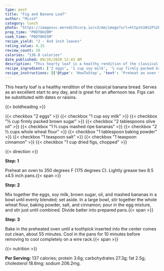 ```yaml
---
type: post
title: "Fig and Banana Loaf"
author: "MissV"
category: lunch
photo: "https://imagesvc.meredithcorp.io/v3/mm/image?url=https%3A%2F%2Fimages.media-allrecipes.com%2Fuserphotos%2F6885334.jpg"
prep_time: "P0DT0H20M"
cook_time: "P0DT0H55M"
recipe_yield: "2 - 8x4 inch loaves"
rating_value: 4.15
review_count: 20
calories: "136.8 calories"
date_published: 09/26/2020 12:43 AM
description: "This hearty loaf is a healthy rendition of the classical banana bread.  Serves as an excellent start to any day, and is great for an afternoon tea.  Figs can be substituted with dates or raisins."
recipe_ingredient: ['2 eggs', '1 cup soy milk', '½ cup firmly packed brown sugar', '2 tablespoons olive oil', '1\u2009⅓ cups mashed ripe bananas', '2\u2009½ cups whole wheat flour', '1 tablespoon baking powder', '1 teaspoon salt', '1 teaspoon cinnamon', '1 cup dried figs, chopped']
recipe_instructions: [{'@type': 'HowToStep', 'text': 'Preheat an oven to 350 degrees F (175 degrees C).  Lightly grease two 8.5 x4.5 inch pans.\n'}, {'@type': 'HowToStep', 'text': 'Mix together the eggs, soy milk, brown sugar, oil, and mashed bananas in a bowl until evenly blended; set aside. In a large bowl, stir together the whole wheat flour, baking powder, salt, and cinnamon; pour in the egg mixture, and stir just until combined. Divide batter into prepared pans.\n'}, {'@type': 'HowToStep', 'text': 'Bake in the preheated oven until a toothpick inserted into the center comes out clean, about 55 minutes. Cool in the pans for 10 minutes before removing to cool completely on a wire rack.\n'}]
---
```


This hearty loaf is a healthy rendition of the classical banana bread.  Serves as an excellent start to any day, and is great for an afternoon tea.  Figs can be substituted with dates or raisins. 

{{< boldheading >}}

{{< checkbox "2  eggs" >}}
{{< checkbox "1 cup soy milk" >}}
{{< checkbox "½ cup firmly packed brown sugar" >}}
{{< checkbox "2 tablespoons olive oil" >}}
{{< checkbox "1 ⅓ cups mashed ripe bananas" >}}
{{< checkbox "2 ½ cups whole wheat flour" >}}
{{< checkbox "1 tablespoon baking powder" >}}
{{< checkbox "1 teaspoon salt" >}}
{{< checkbox "1 teaspoon cinnamon" >}}
{{< checkbox "1 cup dried figs, chopped" >}}


{{< direction >}}

**Step: 1**

Preheat an oven to 350 degrees F (175 degrees C).  Lightly grease two 8.5 x4.5 inch pans.{{< span >}}

**Step: 2**

Mix together the eggs, soy milk, brown sugar, oil, and mashed bananas in a bowl until evenly blended; set aside. In a large bowl, stir together the whole wheat flour, baking powder, salt, and cinnamon; pour in the egg mixture, and stir just until combined. Divide batter into prepared pans.{{< span >}}

**Step: 3**

Bake in the preheated oven until a toothpick inserted into the center comes out clean, about 55 minutes. Cool in the pans for 10 minutes before removing to cool completely on a wire rack.{{< span >}}

{{< nutrition >}}

**Per Serving:** 137 calories; protein 3.6g; carbohydrates 27.3g; fat 2.5g; cholesterol 18.6mg; sodium 206.2mg.